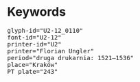 # Keywords
<pre>
glyph-id="U2-12_0110"
font-id="U2-12"
printer-id="U2"
printer="Florian Ungler"
period="druga drukarnia: 1521—1536"
place="Kraków"
PT plate="243"
</pre>
